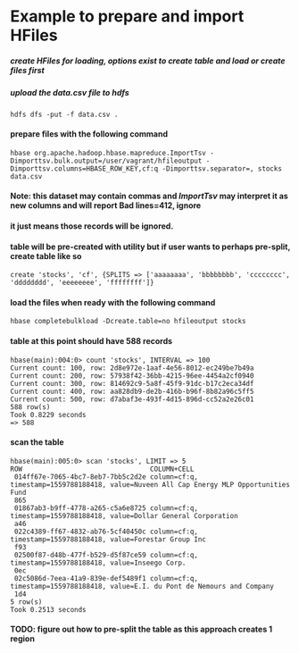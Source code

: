 # Example to prepare and import HFiles

##### create HFiles for loading, options exist to create table and load or create files first
##### upload the data.csv file to hdfs

`hdfs dfs -put -f data.csv .`

#### prepare files with the following command

`hbase org.apache.hadoop.hbase.mapreduce.ImportTsv -Dimporttsv.bulk.output=/user/vagrant/hfileoutput -Dimporttsv.columns=HBASE_ROW_KEY,cf:q -Dimporttsv.separator=, stocks data.csv`

#### Note: this dataset may contain commas and _ImportTsv_ may interpret it as new columns and will report Bad lines=412, ignore
#### it just means those records will be ignored.

#### table will be pre-created with utility but if user wants to perhaps pre-split, create table like so
`create 'stocks', 'cf', {SPLITS => ['aaaaaaaa', 'bbbbbbbb', 'cccccccc', 'dddddddd', 'eeeeeeee', 'ffffffff']}`

#### load the files when ready with the following command

`hbase completebulkload -Dcreate.table=no hfileoutput stocks`

#### table at this point should have 588 records

```
hbase(main):004:0> count 'stocks', INTERVAL => 100
Current count: 100, row: 2d8e972e-1aaf-4e56-8012-ec249be7b49a
Current count: 200, row: 57938f42-36bb-4215-96ee-4454a2cf0940
Current count: 300, row: 814692c9-5a8f-45f9-91dc-b17c2eca34df
Current count: 400, row: aa828db9-de2b-416b-b96f-8b82a96c5ff5
Current count: 500, row: d7abaf3e-493f-4d15-896d-cc52a2e26c01
588 row(s)
Took 0.8229 seconds
=> 588
```

#### scan the table

```
hbase(main):005:0> scan 'stocks', LIMIT => 5
ROW                                COLUMN+CELL
 014ff67e-7065-4bc7-8eb7-7bb5c2d2e column=cf:q, timestamp=1559788188418, value=Nuveen All Cap Energy MLP Opportunities Fund
 865
 01867ab3-b9ff-4778-a265-c5a6e8725 column=cf:q, timestamp=1559788188418, value=Dollar General Corporation
 a46
 022c4389-ff67-4832-ab76-5cf40450c column=cf:q, timestamp=1559788188418, value=Forestar Group Inc
 f93
 02500f87-d48b-477f-b529-d5f87ce59 column=cf:q, timestamp=1559788188418, value=Inseego Corp.
 0ec
 02c5086d-7eea-41a9-839e-def5489f1 column=cf:q, timestamp=1559788188418, value=E.I. du Pont de Nemours and Company
 1d4
5 row(s)
Took 0.2513 seconds
```
#### TODO: figure out how to pre-split the table as this approach creates 1 region
